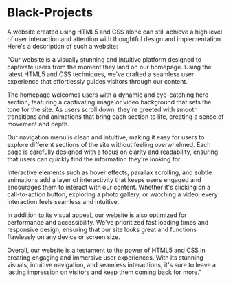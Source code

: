 # Black-Projects
A website created using HTML5 and CSS alone can still achieve a high level of user interaction and attention with thoughtful design and implementation. Here's a description of such a website:

"Our website is a visually stunning and intuitive platform designed to captivate users from the moment they land on our homepage. Using the latest HTML5 and CSS techniques, we've crafted a seamless user experience that effortlessly guides visitors through our content.

The homepage welcomes users with a dynamic and eye-catching hero section, featuring a captivating image or video background that sets the tone for the site. As users scroll down, they're greeted with smooth transitions and animations that bring each section to life, creating a sense of movement and depth.

Our navigation menu is clean and intuitive, making it easy for users to explore different sections of the site without feeling overwhelmed. Each page is carefully designed with a focus on clarity and readability, ensuring that users can quickly find the information they're looking for.

Interactive elements such as hover effects, parallax scrolling, and subtle animations add a layer of interactivity that keeps users engaged and encourages them to interact with our content. Whether it's clicking on a call-to-action button, exploring a photo gallery, or watching a video, every interaction feels seamless and intuitive.

In addition to its visual appeal, our website is also optimized for performance and accessibility. We've prioritized fast loading times and responsive design, ensuring that our site looks great and functions flawlessly on any device or screen size.

Overall, our website is a testament to the power of HTML5 and CSS in creating engaging and immersive user experiences. With its stunning visuals, intuitive navigation, and seamless interactions, it's sure to leave a lasting impression on visitors and keep them coming back for more."
